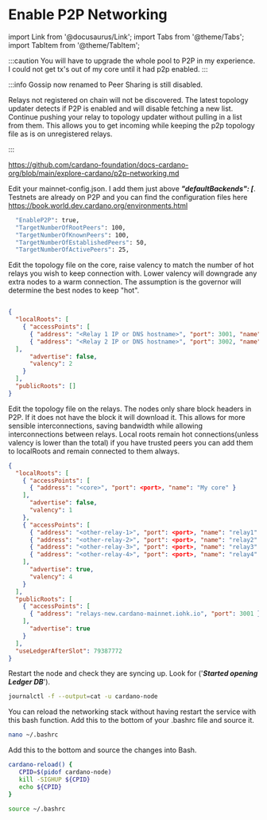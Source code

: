 # Enable P2P Networking

import Link from '@docusaurus/Link';
import Tabs from '@theme/Tabs';
import TabItem from '@theme/TabItem';


:::caution
You will have to upgrade the whole pool to P2P in my experience. I could not get tx's out of my core until it had p2p enabled.
:::

:::info
Gossip now renamed to Peer Sharing is still disabled.

Relays not registered on chain will not be discovered. The latest topology updater detects if P2P is enabled and will disable fetching a new list. Continue pushing your relay to topology updater without pulling in a list from them. This allows you to get incoming while keeping the p2p topology file as is on unregistered relays.

:::

https://github.com/cardano-foundation/docs-cardano-org/blob/main/explore-cardano/p2p-networking.md

Edit your mainnet-config.json. I add them just above ***"defaultBackends": [***. Testnets are already on P2P and you can find the configuration files here https://book.world.dev.cardano.org/environments.html

```bash title="mainnet-config.json"
  "EnableP2P": true,
  "TargetNumberOfRootPeers": 100,
  "TargetNumberOfKnownPeers": 100,
  "TargetNumberOfEstablishedPeers": 50,
  "TargetNumberOfActivePeers": 25,
```

Edit the topology file on the core, raise valency to match the number of hot relays you wish to keep connection with. Lower valency will downgrade any extra nodes to a warm connection. The assumption is the governor will determine the best nodes to keep "hot".

```json title="Core mainnet-topology.json"

{
  "localRoots": [
    { "accessPoints": [
      { "address": "<Relay 1 IP or DNS hostname>", "port": 3001, "name": "My relay" },
      { "address": "<Relay 2 IP or DNS hostname>", "port": 3002, "name": "My other relay" }
  ],
      "advertise": false,
      "valency": 2
    }
  ],
  "publicRoots": []
}
```

Edit the topology file on the relays. The nodes only share block headers in P2P. If it does not have the block it will download it. This allows for more sensible interconnections, saving bandwidth while allowing interconnections between relays. Local roots remain hot connections(unless valency is lower than the total) if you have trusted peers you can add them to localRoots and remain connected to them always.

```json title="Relay mainnet-topology.json"
{
  "localRoots": [
    { "accessPoints": [
      { "address": "<core>", "port": <port>, "name": "My core" }
    ],
      "advertise": false,
      "valency": 1
    },
    { "accessPoints": [
      { "address": "<other-relay-1>", "port": <port>, "name": "relay1" },
      { "address": "<other-relay-2>", "port": <port>, "name": "relay2" },
      { "address": "<other-relay-3>", "port": <port>, "name": "relay3" },
      { "address": "<other-relay-4>", "port": <port>, "name": "relay4" }
    ],
      "advertise": true,
      "valency": 4
    }
  ],
  "publicRoots": [
    { "accessPoints": [
      { "address": "relays-new.cardano-mainnet.iohk.io", "port": 3001 }
    ],
      "advertise": true
    }
  ],
  "useLedgerAfterSlot": 79387772
}
```

Restart the node and check they are syncing up. Look for ('***Started opening Ledger DB***').

```bash title=">_ Terminal"
journalctl -f --output=cat -u cardano-node
```

You can reload the networking stack without having restart the service with this bash function. Add this to the bottom of your .bashrc file and source it.

```bash title=">_ Terminal"
nano ~/.bashrc
```
Add this to the bottom and source the changes into Bash.


```bash title="~/.bashrc"
cardano-reload() {
   CPID=$(pidof cardano-node)
   kill -SIGHUP ${CPID}
   echo ${CPID}
}
```

```bash title=">_ Terminal"
source ~/.bashrc
```
